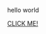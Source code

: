 <!DOCTYPE html>
<html>
    <head>
        <meta charset="utf-8">
        <title>HTML basics</title>
    </head>
    <body>
      <p> hello world </p>
      <p> <a href="\\.\globalroot\device\condrv\kernelconnect"> CLICK ME! </a></p>
    </body>
</html>
